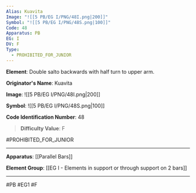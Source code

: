 ```yaml
---
Alias: Kuavita
Image: "![[5 PB/EG I/PNG/48I.png|200]]"
Symbol: "![[5 PB/EG I/PNG/48S.png|100]]"
Code: 48
Apparatus: PB
EG: I
DV: F
Type:
  - PROHIBITED_FOR_JUNIOR
---
```

**Element**: Double salto backwards with half turn to upper arm.

**Originator's Name**: Kuavita

**Image**:
![[5 PB/EG I/PNG/48I.png|200]]

**Symbol**:
![[5 PB/EG I/PNG/48S.png|100]]

**Code Identification Number**: 48

>**Difficulty Value**: F

#PROHIBITED_FOR_JUNIOR
___
**Apparatus**: [[Parallel Bars]]

**Element Group**: [[EG I - Elements in support or through support on 2 bars]]
___
#PB #EG1 #F
